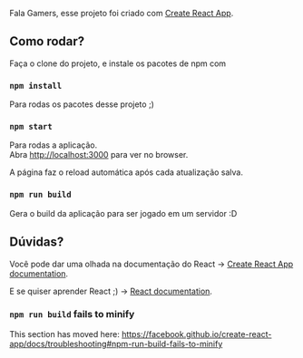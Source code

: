 Fala Gamers, esse projeto foi criado com [Create React App](https://github.com/facebook/create-react-app).

## Como rodar?

Faça o clone do projeto, e instale os pacotes de npm com 

### `npm install`

Para rodas os pacotes desse projeto ;)

### `npm start`

Para rodas a aplicação.<br>
Abra [http://localhost:3000](http://localhost:3000)  para ver no browser.

A página faz o reload automática após cada atualização salva.<br>

### `npm run build` 

Gera o build da aplicação para ser jogado em um servidor :D


## Dúvidas?

Você pode dar uma olhada na documentação do React ->  [Create React App documentation](https://facebook.github.io/create-react-app/docs/getting-started).

E se quiser aprender React ;) ->  [React documentation](https://reactjs.org/).


### `npm run build` fails to minify

This section has moved here: https://facebook.github.io/create-react-app/docs/troubleshooting#npm-run-build-fails-to-minify
